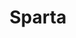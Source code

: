---
codehost: https://github.com/https://github.com/mweagle/Sparta
logohandle: gospartaio
sort: sparta
title: Sparta
website: https://gosparta.io/
---